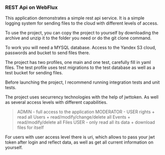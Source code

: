 ### REST Api on WebFlux

This application demonstrates a simple rest api service.
It is a simple logging system for sending files to the cloud with different levels of access.

To use the project, you can copy the project to yourself by downloading the archive and unzip it to the folder you need or do the git clone command.

To work you will need a MYSQL database.
Access to the Yandex S3 cloud, passwords and bucket to send files there.

The project has two profiles, one main and one test, carefully fill in yaml files.
The test profile uses test migrations to the test database as well as a test bucket for sending files.

Before launching the project, I recommend running integration tests and unit tests.

The project uses securrency technologies with the help of jwttoken.
As well as several access levels with different capabilities.

> ADMIN - full access to the application
MODERATOR - USER rights + read all Users + read/modify/change/delete all Events + read/modify/delete all Files
USER - only read all its data + download files for itself
> 

For users with user access level there is uri, which allows to pass your jwt token after login and reflect data, as well as get all current information on yourself.
